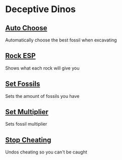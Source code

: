# Deceptive Dinos

## [Auto Choose](autoChoose.js)
Automatically choose the best fossil when excavating

## [Rock ESP](rockESP.js)
Shows what each rock will give you

## [Set Fossils](setFossils.js)
Sets the amount of fossils you have

## [Set Multiplier](setMultiplier.js)
Sets fossil multiplier

## [Stop Cheating](stopCheating.js)
Undos cheating so you can't be caught
